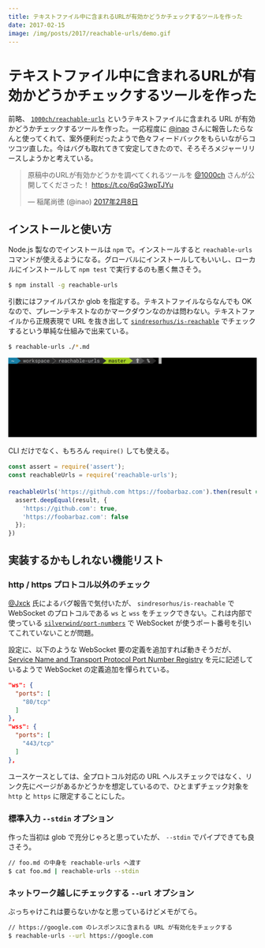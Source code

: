 ```yaml
---
title: テキストファイル中に含まれるURLが有効かどうかチェックするツールを作った
date: 2017-02-15
image: /img/posts/2017/reachable-urls/demo.gif
---
```


# テキストファイル中に含まれるURLが有効かどうかチェックするツールを作った

前略、 [`1000ch/reachable-urls`](https://github.com/1000ch/reachable-urls) というテキストファイルに含まれる URL が有効かどうかチェックするツールを作った。一応程度に [@inao](https://twitter.com/inao) さんに報告したらなんと使ってくれて、案外便利だったようで色々フィードバックをもらいながらコツコツ直した。今はバグも取れてきて安定してきたので、そろそろメジャーリリースしようかと考えている。

<blockquote class="twitter-tweet" data-lang="ja"><p lang="ja" dir="ltr">原稿中のURLが有効かどうかを調べてくれるツールを <a href="https://twitter.com/1000ch">@1000ch</a> さんが公開してくださった！ <a href="https://t.co/6qG3wpTJYu">https://t.co/6qG3wpTJYu</a></p>&mdash; 稲尾尚徳 (@inao) <a href="https://twitter.com/inao/status/829268297698906112">2017年2月8日</a></blockquote>

## インストールと使い方

Node.js 製なのでインストールは `npm` で。インストールすると `reachable-urls` コマンドが使えるようになる。グローバルにインストールしてもいいし、ローカルにインストールして `npm test` で実行するのも悪く無さそう。

```bash
$ npm install -g reachable-urls
```

引数にはファイルパスか glob を指定する。テキストファイルならなんでも OK なので、プレーンテキストなのかマークダウンなのかは問わない。テキストファイルから正規表現で URL を抜き出して [`sindresorhus/is-reachable`](https://github.com/sindresorhus/is-reachable) でチェックするという単純な仕組みで出来ている。

```bash
$ reachable-urls ./*.md
```

![reachable-urls demo](/img/posts/2017/reachable-urls/demo.gif)

CLI だけでなく、もちろん `require()` しても使える。

```javascript
const assert = require('assert');
const reachableUrls = require('reachable-urls');

reachableUrls('https://github.com https://foobarbaz.com').then(result => {
  assert.deepEqual(result, {
    'https://github.com': true,
    'https://foobarbaz.com': false
  });
})
```

## 実装するかもしれない機能リスト

### http / https プロトコル以外のチェック

[@Jxck](https://twitter.com/jxck_) 氏によるバグ報告で気付いたが、 `sindresorhus/is-reachable` で WebSocket のプロトコルである `ws` と `wss` をチェックできない。これは内部で使っている [`silverwind/port-numbers`](https://github.com/silverwind/port-numbers) で WebSocket が使うポート番号を引いてこれていないことが問題。

設定に、以下のような WebSocket 要の定義を追加すれば動きそうだが、[Service Name and Transport Protocol Port Number Registry](http://www.iana.org/assignments/service-names-port-numbers/service-names-port-numbers.xhtml) を元に記述しているようで WebSocket の定義追加を憚られている。

```json
"ws": {
  "ports": [
    "80/tcp"
  ]
},
"wss": {
  "ports": [
    "443/tcp"
  ]
},
```

ユースケースとしては、全プロトコル対応の URL ヘルスチェックではなく、リンク先にページがあるかどうかを想定しているので、ひとまずチェック対象を `http` と `https` に限定することにした。

### 標準入力 `--stdin` オプション

作った当初は glob で充分じゃろと思っていたが、 `--stdin` でパイプできても良さそう。

```bash
// foo.md の中身を reachable-urls へ渡す
$ cat foo.md | reachable-urls --stdin
```

### ネットワーク越しにチェックする `--url` オプション

ぶっちゃけこれは要らないかなと思っているけどメモがてら。

```bash
// https://google.com のレスポンスに含まれる URL が有効化をチェックする
$ reachable-urls --url https://google.com
```
